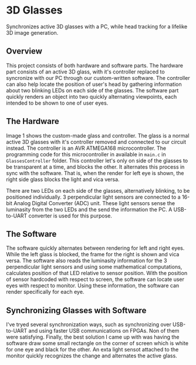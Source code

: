 # 3D Glasses
Synchronizes active 3D glasses with a PC, while head tracking for a lifelike 3D image generation.

## Overview
This project consists of both hardware and software parts.
The hardware part consists of an active 3D glass, with it's controller replaced to syncronize with our PC through our custom-written software.
The controller can also help locate the position of user's head by gathering information about two blinking LEDs on each side of the glasses.
The software part quickly renders an object into two quickly alternating viewpoints, each intended to be shown to one of user eyes.

## The Hardware
Image 1 shows the custom-made glass and controller.
The glass is a normal active 3D glasses with it's controller removed and connected to our circuit instead.
The controller is an AVR ATMEGA168 microcontroller. The programming code for this microcontroller in available in `main.c` in `GlassesController` folder.
This controller let's only on side of the glasses to be transparent at a time, and blocks the other.
It alternates this process in sync with the software. That is, when the render for left eye is shown, the right side glass blocks the light and vica versa.

There are two LEDs on each side of the glasses, alternatively blinking, to be positioned individually.
3 perpendicular light sensors are connected to a 16-bit Analog Digital Converter (ADC) unit. These light sensors sense the luminasity from the two LEDs and the send the information the PC.
A USB-to-UART converter is used for this purpose.

## The Software
The software quickly alternates between rendering for left and right eyes.
While the left glass is blocked, the frame for the right is shown and vica versa.
The software also reads the luminasity information for the 3 perpendicular light sensors and using some mathematical computations, calculates position of that LED relative to sensor position.
With the position of sensor hardcoded with respect to screen, the software can locate user eyes with respect to monitor.
Using these information, the software can render specifically for each eye.

## Synchronizing Glasses with Software
I've tryed several synchronization ways, such as synchronizing over USB-to-UART and using faster USB communications on FPGAs. Non of them were satisfying.
Finally, the best solution I came up with was having the software draw some small rectangle on the corner of screen which is white for one eye and black for the other.
An exta light sensot attached to the monitor quickly recognizes the change and alternates the active glass.
